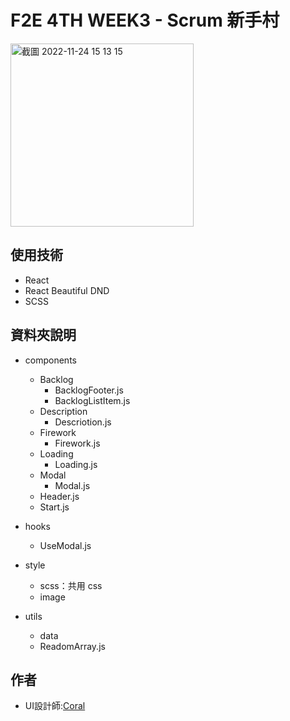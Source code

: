 # F2E 4TH WEEK3 - Scrum 新手村
<img width="293" alt="截圖 2022-11-24 15 13 15" src="https://user-images.githubusercontent.com/100291244/203717500-6c8836ec-d8c1-4d70-a0ca-603324f555cb.png">

## 使用技術
- React
- React Beautiful DND 
- SCSS

## 資料夾說明
- components
  - Backlog
    - BacklogFooter.js
    - BacklogListItem.js
  - Description
    - Descriotion.js
  - Firework
    - Firework.js
  - Loading
    - Loading.js
  - Modal
    - Modal.js
  - Header.js
  - Start.js

- hooks
  - UseModal.js
  
- style
  - scss：共用 css
  - image

- utils
  - data
  - ReadomArray.js

## 作者
- UI設計師:[Coral](https://2022.thef2e.com/users/12061549261449593305)
